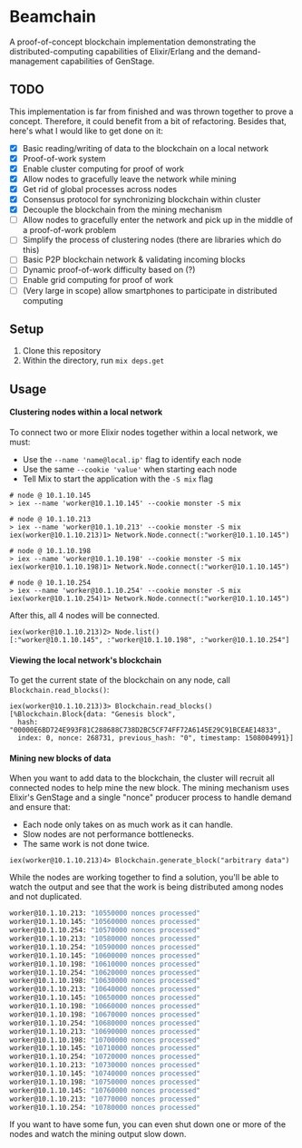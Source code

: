 # Beamchain

A proof-of-concept blockchain implementation demonstrating the distributed-computing capabilities of Elixir/Erlang and the demand-management capabilities of GenStage.

## TODO

This implementation is far from finished and was thrown together to prove a concept. Therefore, it could benefit from a bit of refactoring. Besides that, here's what I would like to get done on it:

- [x] Basic reading/writing of data to the blockchain on a local network
- [x] Proof-of-work system
- [x] Enable cluster computing for proof of work
- [x] Allow nodes to gracefully leave the network while mining
- [x] Get rid of global processes across nodes
- [x] Consensus protocol for synchronizing blockchain within cluster
- [x] Decouple the blockchain from the mining mechanism
- [ ] Allow nodes to gracefully enter the network and pick up in the middle of a proof-of-work problem
- [ ] Simplify the process of clustering nodes (there are libraries which do this)
- [ ] Basic P2P blockchain network & validating incoming blocks
- [ ] Dynamic proof-of-work difficulty based on (?)
- [ ] Enable grid computing for proof of work
- [ ] (Very large in scope) allow smartphones to participate in distributed computing

## Setup

1. Clone this repository
2. Within the directory, run `mix deps.get`

## Usage

#### Clustering nodes within a local network

To connect two or more Elixir nodes together within a local network, we must:

* Use the `--name 'name@local.ip'` flag to identify each node
* Use the same `--cookie 'value'` when starting each node
* Tell Mix to start the application with the `-S mix` flag

```
# node @ 10.1.10.145
> iex --name 'worker@10.1.10.145' --cookie monster -S mix

# node @ 10.1.10.213
> iex --name 'worker@10.1.10.213' --cookie monster -S mix
iex(worker@10.1.10.213)1> Network.Node.connect(:"worker@10.1.10.145")

# node @ 10.1.10.198
> iex --name 'worker@10.1.10.198' --cookie monster -S mix
iex(worker@10.1.10.198)1> Network.Node.connect(:"worker@10.1.10.145")

# node @ 10.1.10.254
> iex --name 'worker@10.1.10.254' --cookie monster -S mix
iex(worker@10.1.10.254)1> Network.Node.connect(:"worker@10.1.10.145")
```

After this, all 4 nodes will be connected.

```
iex(worker@10.1.10.213)2> Node.list()
[:"worker@10.1.10.145", :"worker@10.1.10.198", :"worker@10.1.10.254"]
```

#### Viewing the local network's blockchain

To get the current state of the blockchain on any node, call `Blockchain.read_blocks()`:

```
iex(worker@10.1.10.213)3> Blockchain.read_blocks()
[%Blockchain.Block{data: "Genesis block",
  hash: "00000E6BD724E993F81C288688C738D2BC5CF74FF72A6145E29C91BCEAE14833",
  index: 0, nonce: 268731, previous_hash: "0", timestamp: 1508004991}]
```

#### Mining new blocks of data

When you want to add data to the blockchain, the cluster will recruit all connected nodes to help mine the new block. The mining mechanism uses Elixir's GenStage and a single "nonce" producer process to handle demand and ensure that:

* Each node only takes on as much work as it can handle.
* Slow nodes are not performance bottlenecks.
* The same work is not done twice.

```
iex(worker@10.1.10.213)4> Blockchain.generate_block("arbitrary data")
```

While the nodes are working together to find a solution, you'll be able to watch the output and see that the work is being distributed among nodes and not duplicated.

```bash
worker@10.1.10.213: "10550000 nonces processed"
worker@10.1.10.145: "10560000 nonces processed"
worker@10.1.10.254: "10570000 nonces processed"
worker@10.1.10.213: "10580000 nonces processed"
worker@10.1.10.254: "10590000 nonces processed"
worker@10.1.10.145: "10600000 nonces processed"
worker@10.1.10.198: "10610000 nonces processed"
worker@10.1.10.254: "10620000 nonces processed"
worker@10.1.10.198: "10630000 nonces processed"
worker@10.1.10.213: "10640000 nonces processed"
worker@10.1.10.145: "10650000 nonces processed"
worker@10.1.10.198: "10660000 nonces processed"
worker@10.1.10.198: "10670000 nonces processed"
worker@10.1.10.254: "10680000 nonces processed"
worker@10.1.10.213: "10690000 nonces processed"
worker@10.1.10.198: "10700000 nonces processed"
worker@10.1.10.145: "10710000 nonces processed"
worker@10.1.10.254: "10720000 nonces processed"
worker@10.1.10.213: "10730000 nonces processed"
worker@10.1.10.145: "10740000 nonces processed"
worker@10.1.10.198: "10750000 nonces processed"
worker@10.1.10.145: "10760000 nonces processed"
worker@10.1.10.213: "10770000 nonces processed"
worker@10.1.10.254: "10780000 nonces processed"
```

If you want to have some fun, you can even shut down one or more of the nodes and watch the mining output slow down.
